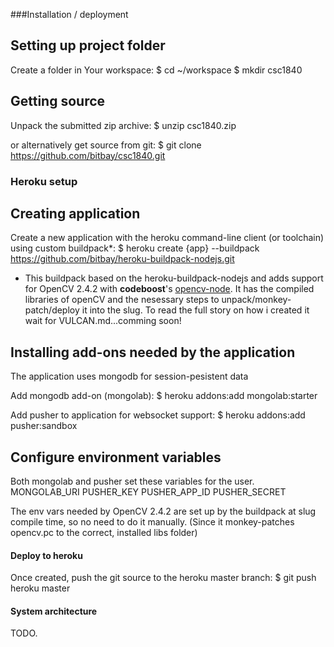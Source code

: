 ###Installation / deployment

## Setting up project folder

Create a folder in Your workspace:
	$ cd ~/workspace
	$ mkdir csc1840

## Getting source

Unpack the submitted zip archive:
	$ unzip csc1840.zip
	
or alternatively get source from git:
	$ git clone https://github.com/bitbay/csc1840.git

### Heroku setup

## Creating application

Create a new application with the heroku command-line client (or toolchain) using custom buildpack*:
	$ heroku create {app} --buildpack https://github.com/bitbay/heroku-buildpack-nodejs.git

* This buildpack based on the heroku-buildpack-nodejs and adds support for OpenCV 2.4.2 with <strong>codeboost</strong>'s <a href="https://github.com/codeboost/opencv-node">opencv-node</a>.
It has the compiled libraries of openCV and the nesessary steps to unpack/monkey-patch/deploy it into the slug.
To read the full story on how i created it wait for VULCAN.md...comming soon!

## Installing add-ons needed by the application

The application uses mongodb for session-pesistent data

Add mongodb add-on (mongolab):
	$ heroku addons:add mongolab:starter

Add pusher to application for websocket support:
	$ heroku addons:add pusher:sandbox

## Configure environment variables

Both mongolab and pusher set these variables for the user.
	MONGOLAB_URI
	PUSHER_KEY
	PUSHER_APP_ID
	PUSHER_SECRET
	
The env vars needed by OpenCV 2.4.2 are set up by the buildpack at slug compile time, so no need to do it manually.
(Since it monkey-patches opencv.pc to the correct, installed libs folder)

#### Deploy to heroku

Once created, push the git source to the heroku master branch:
	$ git push heroku master


#### System architecture

TODO.
